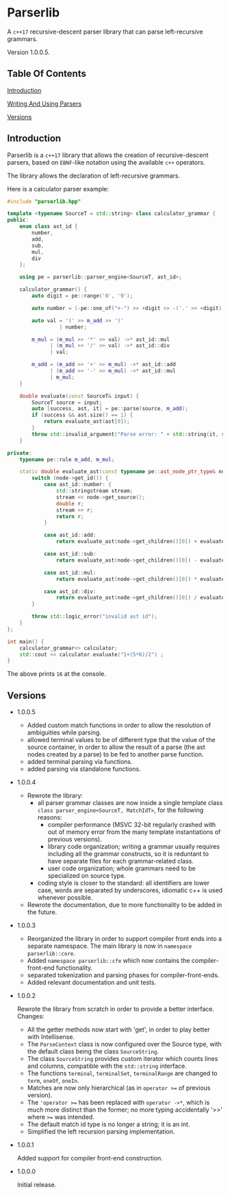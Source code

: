 # Parserlib

A `c++17` recursive-descent parser library that can parse left-recursive grammars.

Version 1.0.0.5.

## Table Of Contents

[Introduction](#introduction)

[Writing And Using Parsers](./doc/writing_and_using_parsers.md)

[Versions](#versions)

## Introduction

Parserlib is a `c++17` library that allows the creation of recursive-descent parsers, based on `EBNF`-like notation using the available `c++` operators.

The library allows the declaration of left-recursive grammars.

Here is a calculator parser example:

```cpp
#include "parserlib.hpp"

template <typename SourceT = std::string> class calculator_grammar {
public:
    enum class ast_id {
        number,
        add,
        sub,
        mul,
        div
    };

    using pe = parserlib::parser_engine<SourceT, ast_id>;

    calculator_grammar() {
        auto digit = pe::range('0', '9');

        auto number = (-pe::one_of("+-") >> +digit >> -('.' >> +digit))->*ast_id::number;

        auto val = '(' >> m_add >> ')'
                 | number;

        m_mul = (m_mul >> '*' >> val) ->* ast_id::mul
              | (m_mul >> '/' >> val) ->* ast_id::div
              | val;

        m_add = (m_add >> '+' >> m_mul) ->* ast_id::add
              | (m_add >> '-' >> m_mul) ->* ast_id::mul
              | m_mul;
    }

    double evaluate(const SourceT& input) {
        SourceT source = input;
        auto [success, ast, it] = pe::parse(source, m_add);
        if (success && ast.size() == 1) {
            return evaluate_ast(ast[0]);
        }
        throw std::invalid_argument("Parse error: " + std::string(it, source.cend()));
    }

private:
    typename pe::rule m_add, m_mul;

    static double evaluate_ast(const typename pe::ast_node_ptr_type& node) {
        switch (node->get_id()) {
            case ast_id::number: {
                std::stringstream stream;
                stream << node->get_source();
                double r;
                stream >> r;
                return r;
            }

            case ast_id::add:
                return evaluate_ast(node->get_children()[0]) + evaluate_ast(node->get_children()[1]);

            case ast_id::sub:
                return evaluate_ast(node->get_children()[0]) - evaluate_ast(node->get_children()[1]);

            case ast_id::mul:
                return evaluate_ast(node->get_children()[0]) * evaluate_ast(node->get_children()[1]);

            case ast_id::div:
                return evaluate_ast(node->get_children()[0]) / evaluate_ast(node->get_children()[1]);
        }

        throw std::logic_error("invalid ast id");
    }
};

int main() {
    calculator_grammar<> calculator;
    std::cout << calculator.evaluate("1+(5*6)/2") ;
}
```

The above prints `16` at the console.

## Versions

  - 1.0.0.5
  	- Added custom match functions in order to allow the resolution of ambiguities while parsing.
  	- allowed terminal values to be of different type that the value of the source container, in order to allow the result of a parse (the ast nodes created by a parse) to be fed to another parse function.
  	- added terminal parsing via functions.
  	- added parsing via standalone functions.

  - 1.0.0.4
  
    - Rewrote the library:
        - all parser grammar classes are now inside a single template class `class parser_engine<SourceT, MatchIdT>`, for the following reasons:
            - compiler performance (MSVC 32-bit regularly crashed with out of memory error from the many template instantiations of previous versions).
            - library code organization; writing a grammar usually requires including all the grammar constructs, so it is reduntant to have separate files for each grammar-related class.
            - user code organization; whole grammars need to be specialized on source type.
        - coding style is closer to the standard: all identifiers are lower case, words are separated by underscores, idiomatic c++ is used whenever possible.
    - Rewrote the documentation, due to more functionality to be added in the future.
 
 
  - 1.0.0.3
 
 	- Reorganized the library in order to support compiler front ends into a separate namespace. The main library is now in `namespace parserlib::core`.
 	- Added `namespace parserlib::cfe` which now contains the compiler-front-end functionality.
 	- separated tokenization and parsing phases for compiler-front-ends.
 	- Added relevant documentation and unit tests.
 

  - 1.0.0.2
 
 	Rewrote the library from scratch in order to provide a better interface. Changes:
 	
	- All the getter methods now start with 'get', in order to play better with Intellisense.
	- The `ParseContext` class is now configured over the Source type, with the default class being the class `SourceString`.
	- The class `SourceString` provides custom iterator which counts lines and columns, compatible with the `std::string` interface.
	- The functions `terminal`, `terminalSet`, `terminalRange` are changed to `term`, `oneOf`, `oneIn`.
	- Matches are now only hierarchical (as in `operator >=` of previous version).
	- The `'operator >=` has been replaced with `operator ->*`, which is much more distinct than the former; no more typing accidentally '>>' where `>=` was intended.
	- The default match id type is no longer a string; it is an int.
	- Simplified the left recursion parsing implementation.
 
  - 1.0.0.1
 
  	Added support for compiler front-end construction.
  	
- 1.0.0.0
 
  	Initial release.

